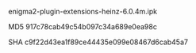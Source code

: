 enigma2-plugin-extensions-heinz-6.0.4m.ipk

MD5 917c78cab49c54b097c34a689e0ea98c

SHA c9f22d43ea1f89ce44435e099e08467d6cab45a7
